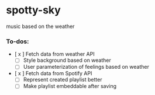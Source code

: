 # spotty-sky
music based on the weather

### To-dos:
- [ x ] Fetch data from weather API
  - [ ] Style background based on weather
  - [ ] User parameterization of feelings based on weather
- [ x ] Fetch data from Spotify API
  - [ ] Represent created playlist better
  - [ ] Make playlist embeddable after saving
